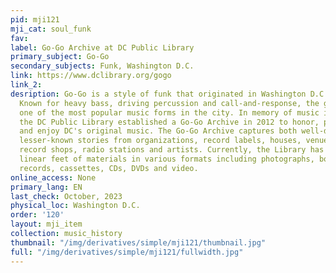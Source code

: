 ```yaml
---
pid: mji121
mji_cat: soul_funk
fav: 
label: Go-Go Archive at DC Public Library
primary_subject: Go-Go
secondary_subjects: Funk, Washington D.C.
link: https://www.dclibrary.org/gogo
link_2: 
desription: Go-Go is a style of funk that originated in Washington D.C. in the 1970s.
  Known for heavy bass, driving percussion and call-and-response, the genre has become
  one of the most popular music forms in the city. In memory of music icon Chuck Brown,
  the DC Public Library established a Go-Go Archive in 2012 to honor, preserve, teach
  and enjoy DC's original music. The Go-Go Archive captures both well-documented and
  lesser-known stories from organizations, record labels, houses, venues, festivals,
  record shops, radio stations and artists. Currently, the Library has more than 20
  linear feet of materials in various formats including photographs, books, magazines,
  records, cassettes, CDs, DVDs and video.
online_access: None
primary_lang: EN
last_check: October, 2023
physical_loc: Washington D.C.
order: '120'
layout: mji_item
collection: music_history
thumbnail: "/img/derivatives/simple/mji121/thumbnail.jpg"
full: "/img/derivatives/simple/mji121/fullwidth.jpg"
---
```

